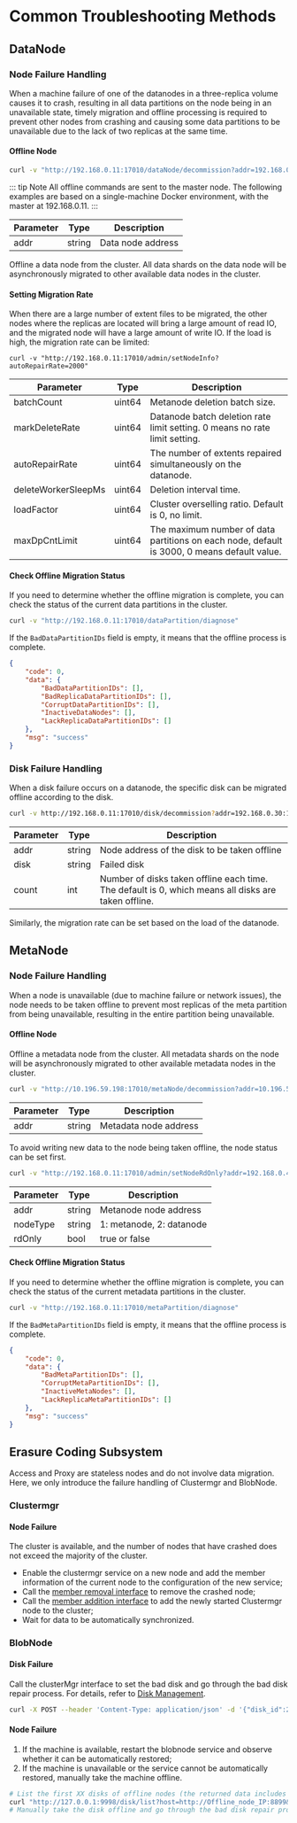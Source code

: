 # Common Troubleshooting Methods

## DataNode

### Node Failure Handling
When a machine failure of one of the datanodes in a three-replica volume causes it to crash, resulting in all data partitions on the node being in an unavailable state, timely migration and offline processing is required to prevent other nodes from crashing and causing some data partitions to be unavailable due to the lack of two replicas at the same time.

#### Offline Node
```bash
curl -v "http://192.168.0.11:17010/dataNode/decommission?addr=192.168.0.33:17310"
```

::: tip Note
All offline commands are sent to the master node. The following examples are based on a single-machine Docker environment, with the master at 192.168.0.11.
:::

| Parameter | Type   | Description       |
|-----------|--------|-------------------|
| addr      | string | Data node address |

Offline a data node from the cluster. All data shards on the data node will be asynchronously migrated to other available data nodes in the cluster.

#### Setting Migration Rate
When there are a large number of extent files to be migrated, the other nodes where the replicas are located will bring a large amount of read IO, and the migrated node will have a large amount of write IO. If the load is high, the migration rate can be limited:

```shell
curl -v "http://192.168.0.11:17010/admin/setNodeInfo?autoRepairRate=2000"
```

| Parameter           | Type   | Description                                                                                 |
|---------------------|--------|---------------------------------------------------------------------------------------------|
| batchCount          | uint64 | Metanode deletion batch size.                                                               |
| markDeleteRate      | uint64 | Datanode batch deletion rate limit setting. 0 means no rate limit setting.                  |
| autoRepairRate      | uint64 | The number of extents repaired simultaneously on the datanode.                              |
| deleteWorkerSleepMs | uint64 | Deletion interval time.                                                                     |
| loadFactor          | uint64 | Cluster overselling ratio. Default is 0, no limit.                                          |
| maxDpCntLimit       | uint64 | The maximum number of data partitions on each node, default is 3000, 0 means default value. |

#### Check Offline Migration Status
If you need to determine whether the offline migration is complete, you can check the status of the current data partitions in the cluster.

```bash
curl -v "http://192.168.0.11:17010/dataPartition/diagnose"
```

If the `BadDataPartitionIDs` field is empty, it means that the offline process is complete.

```json
{
    "code": 0,
    "data": {
        "BadDataPartitionIDs": [],
        "BadReplicaDataPartitionIDs": [],
        "CorruptDataPartitionIDs": [],
        "InactiveDataNodes": [],
        "LackReplicaDataPartitionIDs": []
    },
    "msg": "success"
}
```

### Disk Failure Handling
When a disk failure occurs on a datanode, the specific disk can be migrated offline according to the disk.

```bash
curl -v http://192.168.0.11:17010/disk/decommission?addr=192.168.0.30:17310&disk=/path/to/disk/dir"
```

| Parameter | Type   | Description                                                                                         |
|-----------|--------|-----------------------------------------------------------------------------------------------------|
| addr      | string | Node address of the disk to be taken offline                                                        |
| disk      | string | Failed disk                                                                                         |
| count     | int    | Number of disks taken offline each time. The default is 0, which means all disks are taken offline. |

Similarly, the migration rate can be set based on the load of the datanode.

## MetaNode
### Node Failure Handling
When a node is unavailable (due to machine failure or network issues), the node needs to be taken offline to prevent most replicas of the meta partition from being unavailable, resulting in the entire partition being unavailable.

#### Offline Node
Offline a metadata node from the cluster. All metadata shards on the node will be asynchronously migrated to other available metadata nodes in the cluster.

```bash
curl -v "http://10.196.59.198:17010/metaNode/decommission?addr=10.196.59.202:17210"
```

| Parameter | Type   | Description           |
|-----------|--------|-----------------------|
| addr      | string | Metadata node address |

To avoid writing new data to the node being taken offline, the node status can be set first.

```bash
curl -v "http://192.168.0.11:17010/admin/setNodeRdOnly?addr=192.168.0.40:17210&nodeType=1&rdOnly=true"
```

| Parameter | Type   | Description                 |
|-----------|--------|-----------------------------|
| addr      | string | Metanode node address       |
| nodeType  | string | 1: metanode, 2: datanode    |
| rdOnly    | bool   | true or false               |

#### Check Offline Migration Status
If you need to determine whether the offline migration is complete, you can check the status of the current metadata partitions in the cluster.

```bash
curl -v "http://192.168.0.11:17010/metaPartition/diagnose"
```

If the `BadMetaPartitionIDs` field is empty, it means that the offline process is complete.

```json
{
    "code": 0,
    "data": {
        "BadMetaPartitionIDs": [],
        "CorruptMetaPartitionIDs": [],
        "InactiveMetaNodes": [],
        "LackReplicaMetaPartitionIDs": []
    },
    "msg": "success"
}
```

## Erasure Coding Subsystem

Access and Proxy are stateless nodes and do not involve data migration. Here, we only introduce the failure handling of Clustermgr and BlobNode.

### Clustermgr

#### Node Failure
The cluster is available, and the number of nodes that have crashed does not exceed the majority of the cluster.
- Enable the clustermgr service on a new node and add the member information of the current node to the configuration of the new service;
- Call the [member removal interface](../../dev-guide/admin-api/blobstore/cm.md) to remove the crashed node;
- Call the [member addition interface](../../dev-guide/admin-api/blobstore/cm.md) to add the newly started Clustermgr node to the cluster;
- Wait for data to be automatically synchronized.

### BlobNode

#### Disk Failure

Call the clusterMgr interface to set the bad disk and go through the bad disk repair process. For details, refer to [Disk Management](../../dev-guide/admin-api/blobstore/cm.md).

```bash
curl -X POST --header 'Content-Type: application/json' -d '{"disk_id":2,"status":2}' "http://127.0.0.1:9998/disk/set"
```

#### Node Failure
1. If the machine is available, restart the blobnode service and observe whether it can be automatically restored;
2. If the machine is unavailable or the service cannot be automatically restored, manually take the machine offline.

```bash
# List the first XX disks of offline nodes (the returned data includes the disk ids that were offline or repaired before)
curl "http://127.0.0.1:9998/disk/list?host=http://Offline_node_IP:8899&count=XX"
# Manually take the disk offline and go through the bad disk repair process.
```


